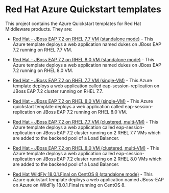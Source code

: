 
# Red Hat Azure Quickstart templates

This project contains the Azure Quickstart templates for Red Hat Middleware products.  They are:

* [Red Hat - JBoss EAP 7.2 on RHEL 7.7 VM (standalone mode)](jboss-eap-standalone-rhel7/README.md) - This Azure template deploys a web application named dukes on JBoss EAP 7.2 running on RHEL 7.7 VM.

* [Red Hat - JBoss EAP 7.2 on RHEL 8.0 VM (standalone mode)](jboss-eap-standalone-rhel8/README.md) - This Azure template deploys a web application named dukes on JBoss EAP 7.2 running on RHEL 8.0 VM.

* [Red Hat - JBoss EAP 7.2 on RHEL 7.7 VM (single-VM)](jboss-eap-clustered-singlevm-rhel7/README.md) - This Azure template deploys a web application called eap-session-replication on JBoss EAP 7.2 cluster running on RHEL 7.7.

* [Red Hat - JBoss EAP 7.2 on RHEL 8.0 VM (single-VM)](jboss-eap-clustered-singlevm-rhel8/README.md) - This Azure quickstart template deploys a web application called eap-session-replication on JBoss EAP 7.2 running on RHEL 8.0 VM.

* [Red Hat - JBoss EAP 7.2 on RHEL 7.7 VM (clustered, multi-VM)](jboss-eap-clustered-multivm-rhel7/README.md) - This Azure template deploys a web application called eap-session-replication on JBoss EAP 7.2 cluster running on 2 RHEL 7.7 VMs which are added to the backend pool of a Load Balancer.

* [Red Hat - JBoss EAP 7.2 on RHEL 8.0 VM (clustered, multi-VM)](jboss-eap-clustered-multivm-rhel8/README.md) - This Azure template deploys a web application called eap-session-replication on JBoss EAP 7.2 cluster running on 2 RHEL 8.0 VMs which are added to the backend pool of a Load Balancer.

* [Red Hat WildFly 18.0.1.Final on CentOS 8 (standalone mode)](wildfly-standalone-centos8/README.md) - This Azure quickstart template deploys a web application named JBoss-EAP on Azure on WildFly 18.0.1.Final running on CentOS 8.

